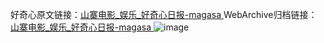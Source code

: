 好奇心原文链接：[山寨电影_娱乐_好奇心日报-magasa ](https://www.qdaily.com/articles/11888.html)
WebArchive归档链接：[山寨电影_娱乐_好奇心日报-magasa ](http://web.archive.org/web/20190623171603/https://www.qdaily.com/articles/11888.html)
![image](http://ww3.sinaimg.cn/large/007d5XDply1g3wbc2aur6j30u02tpkjh)